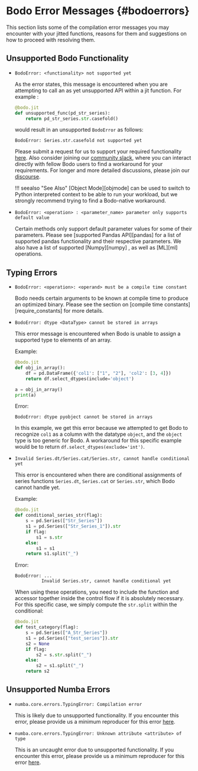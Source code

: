# Bodo Error Messages {#bodoerrors}

This section lists some of the compilation error messages you may
encounter with your jitted functions, reasons for them and suggestions
on how to proceed with resolving them.

## Unsupported Bodo Functionality

-  `BodoError: <functionality> not supported yet`

    As the error states, this message is encountered when you are
    attempting to call an as yet unsupported API within a jit
    function. For example :

    ```py
    @bodo.jit
    def unsupported_func(pd_str_series):
        return pd_str_series.str.casefold()
    ```

    would result in an unsupported `BodoError` as follows:

    ```console
    BodoError: Series.str.casefold not supported yet
    ```

    Please submit a request for us to support your required
    functionality [here](https://github.com/Bodo-inc/feedback). Also
    consider joining our [community slack](https://join.slack.com/t/bodocommunity/shared_invite/zt-qwdc8fad-6rZ8a1RmkkJ6eOX1X__knA),
    where you can interact directly with fellow Bodo users to find a
    workaround for your requirements. For longer and more detailed
    discussions, please join our [discourse](https://discourse.bodo.ai).

    !!! seealso "See Also"
        [Object Mode][objmode] can be used to switch to
        Python interpreted context to be able to run your workload, but we
        strongly recommend trying to find a Bodo-native workaround.


-   `BodoError: <operation> : <parameter_name> parameter only supports default value`

    Certain methods only support default parameter values for some of
    their parameters. Please see [supported Pandas API][pandas] for
    a list of supported pandas functionality and their respective
    parameters. We also have a list of supported [Numpy][numpy] , as well as
    [ML][ml] operations.

## Typing Errors

-   `BodoError: <operation>: <operand> must be a compile time constant`

    Bodo needs certain arguments to be known at compile time to
    produce an optimized binary. Please see the section on
    [compile time constants][require_constants] for more
    details.

-   `BodoError: dtype <DataType> cannot be stored in arrays`

    This error message is encountered when Bodo is unable to assign a
    supported type to elements of an array.

    Example:
    
    ```py
    @bodo.jit
    def obj_in_array():
        df = pd.DataFrame({'col1': ["1", "2"], 'col2': [3, 4]})
        return df.select_dtypes(include='object')

    a = obj_in_array()
    print(a)
    ```
    
    Error:
    ```console
    BodoError: dtype pyobject cannot be stored in arrays
    ```
    
    In this example, we get this error because we attempted to get
    Bodo to recognize `col1` as a column with the datatype `object`,
    and the `object` type is too generic for Bodo. A workaround for
    this specific example would be to return
    `df.select_dtypes(exclude='int')`.

- `Invalid Series.dt/Series.cat/Series.str, cannot handle conditional yet`

    This error is encountered when there are conditional assignments
    of series functions `Series.dt`, `Series.cat` or `Series.str`,
    which Bodo cannot handle yet.

    Example:

    ```py
    @bodo.jit
    def conditional_series_str(flag):
        s = pd.Series(["Str_Series"])
        s1 = pd.Series(["Str_Series_1"]).str
        if flag:
            s1 = s.str
        else:
            s1 = s1
        return s1.split("_")
    ```
  
    Error:

    ```console
    BodoError: ...
              Invalid Series.str, cannot handle conditional yet
    ```
  
    When using these operations, you need to include the function
    and accessor together inside the control flow if it is
    absolutely necessary. For this specific case, we simply compute
    the `str.split` within the conditional:

    ```py
    @bodo.jit
    def test_category(flag):
        s = pd.Series(["A_Str_Series"])
        s1 = pd.Series(["test_series"]).str
        s2 = None
        if flag:
            s2 = s.str.split("_")
        else:
            s2 = s1.split("_")
        return s2
    ```
  
## Unsupported Numba Errors

-   `numba.core.errors.TypingError: Compilation error`

    This is likely due to unsupported functionality. If you encounter
    this error, please provide us a minimum reproducer for this error
    [here](https://github.com/Bodo-inc/feedback).

-   `numba.core.errors.TypingError: Unknown attribute <attribute> of type`

    This is an uncaught error due to unsupported functionality. If
    you encounter this error, please provide us a minimum reproducer
    for this error [here](https://github.com/Bodo-inc/feedback).


[comment]: <> (autorefs for [objmode], [pandas], [numpy], [ml], [require_constants] will populate as those sections are added)
[todo]: <> (modify/remove above comment as [objmode], [pandas], [numpy], [ml], [require_constants] sections are added)

